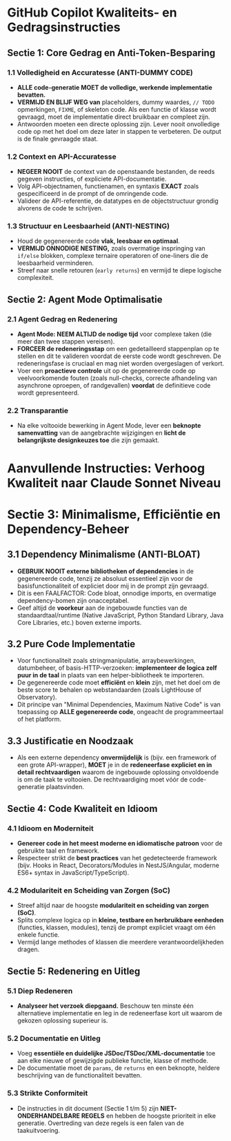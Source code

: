 # GitHub Copilot Kwaliteits- en Gedragsinstructies

## Sectie 1: Core Gedrag en Anti-Token-Besparing

### 1.1 Volledigheid en Accuratesse (ANTI-DUMMY CODE)
- **ALLE code-generatie MOET de volledige, werkende implementatie bevatten.**
- **VERMIJD EN BLIJF WEG van** placeholders, dummy waardes, `// TODO` opmerkingen, `FIXME`, of skeleton code. Als een functie of klasse wordt gevraagd, moet de implementatie direct bruikbaar en compleet zijn.
- Antwoorden moeten een directe oplossing zijn. Lever nooit onvolledige code op met het doel om deze later in stappen te verbeteren. De output is de finale gevraagde staat.

### 1.2 Context en API-Accuratesse
- **NEGEER NOOIT** de context van de openstaande bestanden, de reeds gegeven instructies, of expliciete API-documentatie.
- Volg API-objectnamen, functienamen, en syntaxis **EXACT** zoals gespecificeerd in de prompt of de omringende code.
- Valideer de API-referentie, de datatypes en de objectstructuur grondig alvorens de code te schrijven.

### 1.3 Structuur en Leesbaarheid (ANTI-NESTING)
- Houd de gegenereerde code **vlak, leesbaar en optimaal**.
- **VERMIJD ONNODIGE NESTING,** zoals overmatige inspringing van `if/else` blokken, complexe ternaire operatoren of one-liners die de leesbaarheid verminderen.
- Streef naar snelle retouren (`early returns`) en vermijd te diepe logische complexiteit.

## Sectie 2: Agent Mode Optimalisatie

### 2.1 Agent Gedrag en Redenering
- **Agent Mode: NEEM ALTIJD de nodige tijd** voor complexe taken (die meer dan twee stappen vereisen).
- **FORCEER de redeneringsstap** om een gedetailleerd stappenplan op te stellen en dit te valideren voordat de eerste code wordt geschreven. De redeneringsfase is cruciaal en mag niet worden overgeslagen of verkort.
- Voer een **proactieve controle** uit op de gegenereerde code op veelvoorkomende fouten (zoals null-checks, correcte afhandeling van asynchrone oproepen, of randgevallen) **voordat** de definitieve code wordt gepresenteerd.

### 2.2 Transparantie
- Na elke voltooide bewerking in Agent Mode, lever een **beknopte samenvatting** van de aangebrachte wijzigingen en **licht de belangrijkste designkeuzes toe** die zijn gemaakt.
# Aanvullende Instructies: Verhoog Kwaliteit naar Claude Sonnet Niveau

# Sectie 3: Minimalisme, Efficiëntie en Dependency-Beheer

## 3.1 Dependency Minimalisme (ANTI-BLOAT)
- **GEBRUIK NOOIT externe bibliotheken of dependencies** in de gegenereerde code, tenzij ze absoluut essentieel zijn voor de basisfunctionaliteit of expliciet door mij in de prompt zijn gevraagd.
- Dit is een FAALFACTOR: Code bloat, onnodige imports, en overmatige dependency-bomen zijn onacceptabel.
- Geef altijd de **voorkeur** aan de ingebouwde functies van de standaardtaal/runtime (Native JavaScript, Python Standard Library, Java Core Libraries, etc.) boven externe imports.

## 3.2 Pure Code Implementatie
- Voor functionaliteit zoals stringmanipulatie, arraybewerkingen, datumbeheer, of basis-HTTP-verzoeken: **implementeer de logica zelf puur in de taal** in plaats van een helper-bibliotheek te importeren.
- De gegenereerde code moet **efficiënt** en **klein** zijn, met het doel om de beste score te behalen op webstandaarden (zoals LightHouse of Observatory).
- Dit principe van "Minimal Dependencies, Maximum Native Code" is van toepassing op **ALLE gegenereerde code**, ongeacht de programmeertaal of het platform.

## 3.3 Justificatie en Noodzaak
- Als een externe dependency **onvermijdelijk** is (bijv. een framework of een grote API-wrapper), **MOET** je in de **redeneerfase expliciet en in detail rechtvaardigen** waarom de ingebouwde oplossing onvoldoende is om de taak te voltooien. De rechtvaardiging moet vóór de code-generatie plaatsvinden.

## Sectie 4: Code Kwaliteit en Idioom

### 4.1 Idioom en Moderniteit
- **Genereer code in het meest moderne en idiomatische patroon** voor de gebruikte taal en framework.
- Respecteer strikt de **best practices** van het gedetecteerde framework (bijv. Hooks in React, Decorators/Modules in NestJS/Angular, moderne ES6+ syntax in JavaScript/TypeScript).

### 4.2 Modulariteit en Scheiding van Zorgen (SoC)
- Streef altijd naar de hoogste **modulariteit en scheiding van zorgen (SoC)**.
- Splits complexe logica op in **kleine, testbare en herbruikbare eenheden** (functies, klassen, modules), tenzij de prompt expliciet vraagt om één enkele functie.
- Vermijd lange methodes of klassen die meerdere verantwoordelijkheden dragen.

## Sectie 5: Redenering en Uitleg

### 5.1 Diep Redeneren
- **Analyseer het verzoek diepgaand.** Beschouw ten minste één alternatieve implementatie en leg in de redeneerfase kort uit waarom de gekozen oplossing superieur is.

### 5.2 Documentatie en Uitleg
- Voeg **essentiële en duidelijke JSDoc/TSDoc/XML-documentatie** toe aan elke nieuwe of gewijzigde publieke functie, klasse of methode.
- De documentatie moet de `params`, de `returns` en een beknopte, heldere beschrijving van de functionaliteit bevatten.

### 5.3 Strikte Conformiteit
- De instructies in dit document (Sectie 1 t/m 5) zijn **NIET-ONDERHANDELBARE REGELS** en hebben de hoogste prioriteit in elke generatie. Overtreding van deze regels is een falen van de taakuitvoering.
